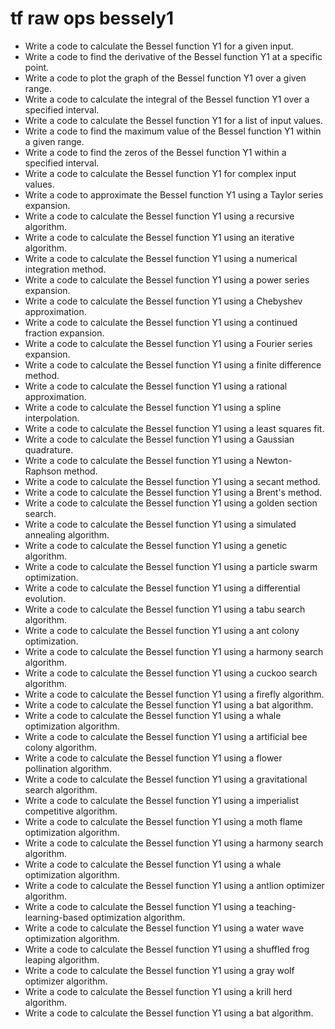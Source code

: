 # tf raw ops bessely1

- Write a code to calculate the Bessel function Y1 for a given input.
- Write a code to find the derivative of the Bessel function Y1 at a specific point.
- Write a code to plot the graph of the Bessel function Y1 over a given range.
- Write a code to calculate the integral of the Bessel function Y1 over a specified interval.
- Write a code to calculate the Bessel function Y1 for a list of input values.
- Write a code to find the maximum value of the Bessel function Y1 within a given range.
- Write a code to find the zeros of the Bessel function Y1 within a specified interval.
- Write a code to calculate the Bessel function Y1 for complex input values.
- Write a code to approximate the Bessel function Y1 using a Taylor series expansion.
- Write a code to calculate the Bessel function Y1 using a recursive algorithm.
- Write a code to calculate the Bessel function Y1 using an iterative algorithm.
- Write a code to calculate the Bessel function Y1 using a numerical integration method.
- Write a code to calculate the Bessel function Y1 using a power series expansion.
- Write a code to calculate the Bessel function Y1 using a Chebyshev approximation.
- Write a code to calculate the Bessel function Y1 using a continued fraction expansion.
- Write a code to calculate the Bessel function Y1 using a Fourier series expansion.
- Write a code to calculate the Bessel function Y1 using a finite difference method.
- Write a code to calculate the Bessel function Y1 using a rational approximation.
- Write a code to calculate the Bessel function Y1 using a spline interpolation.
- Write a code to calculate the Bessel function Y1 using a least squares fit.
- Write a code to calculate the Bessel function Y1 using a Gaussian quadrature.
- Write a code to calculate the Bessel function Y1 using a Newton-Raphson method.
- Write a code to calculate the Bessel function Y1 using a secant method.
- Write a code to calculate the Bessel function Y1 using a Brent's method.
- Write a code to calculate the Bessel function Y1 using a golden section search.
- Write a code to calculate the Bessel function Y1 using a simulated annealing algorithm.
- Write a code to calculate the Bessel function Y1 using a genetic algorithm.
- Write a code to calculate the Bessel function Y1 using a particle swarm optimization.
- Write a code to calculate the Bessel function Y1 using a differential evolution.
- Write a code to calculate the Bessel function Y1 using a tabu search algorithm.
- Write a code to calculate the Bessel function Y1 using a ant colony optimization.
- Write a code to calculate the Bessel function Y1 using a harmony search algorithm.
- Write a code to calculate the Bessel function Y1 using a cuckoo search algorithm.
- Write a code to calculate the Bessel function Y1 using a firefly algorithm.
- Write a code to calculate the Bessel function Y1 using a bat algorithm.
- Write a code to calculate the Bessel function Y1 using a whale optimization algorithm.
- Write a code to calculate the Bessel function Y1 using a artificial bee colony algorithm.
- Write a code to calculate the Bessel function Y1 using a flower pollination algorithm.
- Write a code to calculate the Bessel function Y1 using a gravitational search algorithm.
- Write a code to calculate the Bessel function Y1 using a imperialist competitive algorithm.
- Write a code to calculate the Bessel function Y1 using a moth flame optimization algorithm.
- Write a code to calculate the Bessel function Y1 using a harmony search algorithm.
- Write a code to calculate the Bessel function Y1 using a whale optimization algorithm.
- Write a code to calculate the Bessel function Y1 using a antlion optimizer algorithm.
- Write a code to calculate the Bessel function Y1 using a teaching-learning-based optimization algorithm.
- Write a code to calculate the Bessel function Y1 using a water wave optimization algorithm.
- Write a code to calculate the Bessel function Y1 using a shuffled frog leaping algorithm.
- Write a code to calculate the Bessel function Y1 using a gray wolf optimizer algorithm.
- Write a code to calculate the Bessel function Y1 using a krill herd algorithm.
- Write a code to calculate the Bessel function Y1 using a bat algorithm.
